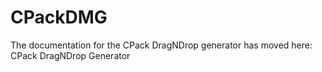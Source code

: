   

# CPackDMG  
The documentation for the CPack DragNDrop generator has moved here: CPack DragNDrop Generator  

